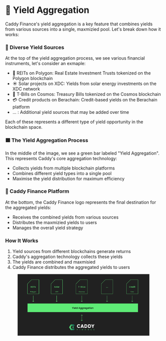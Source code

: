 # 🛬 Yield Aggregation

Caddy Finance's yield aggregation is a key feature that combines yields from various sources into a single, maxmizied pool. Let's break down how it works:

### 🌈 Diverse Yield Sources

At the top of the yield aggregation process, we see various financial instruments, let's consider an exmaple:

* 🏢 REITs on Polygon: Real Estate Investment Trusts tokenized on the Polygon blockchain
* ☀️ Solar projects on XDC: Yields from solar energy investments on the XDC network
* 📜 T-Bills on Cosmos: Treasury Bills tokenized on the Cosmos blockchain
* 💳 Credit products on Berachain: Credit-based yields on the Berachain platform
* ... : Additional yield sources that may be added over time

Each of these represents a different type of yield opportunity in the blockchain space.

### 🟩 The Yield Aggregation Process

In the middle of the image, we see a green bar labeled "Yield Aggregation". This represents Caddy's core aggregation technology:

* Collects yields from multiple blockchain platforms
* Combines different yield types into a single pool
* Maximise the yield distribution for maximum efficiency

### 🎯 Caddy Finance Platform

At the bottom, the Caddy Finance logo represents the final destination for the aggregated yields:

* Receives the combined yields from various sources
* Distributes the maxmizied yields to users
* Manages the overall yield strategy

### How It Works

1. Yield sources from different blockchains generate returns
2. Caddy's aggregation technology collects these yields
3. The yields are combined and maxmisied
4. Caddy Finance distributes the aggregated yields to users

<figure><img src=".gitbook/assets/Screenshot 2024-10-01 at 23.29.41.png" alt=""><figcaption></figcaption></figure>
